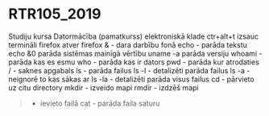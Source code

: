 # RTR105_2019
Studiju kursa Datormācība (pamatkurss) elektroniskā klade
ctr+alt+t izsauc termināli 
firefox atver firefox
& - dara darbību fonā
echo - parāda tekstu
echo &0 parāda sistēmas mainīgā vērtību
uname -a parāda versiju
whoami - parāda kas es esmu
who - parāda kas ir dators
pwd - parāda kur atrodaties
/ - saknes apgabals
ls - parāda failus
ls -l - detalizēti parāda failus
ls -a - neignorē to kas sākas ar 
ls -la - detalizēti parāda visus failus
cd - pārvieto uz citu directory
mkdir - izveido mapi
rmdir - izdzēš mapi
> - ievieto failā
cat - parāda faila saturu
